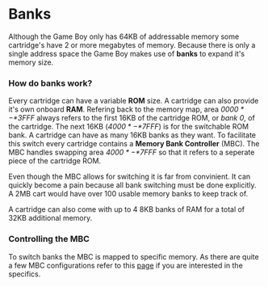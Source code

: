 # Banks

Although the Game Boy only has 64KB of addressable memory some cartridge's have 2 or more megabytes of memory. Because there is only a single address space the Game Boy makes use of **banks** to expand it's memory size.

### How do banks work?

Every cartridge can have a variable **ROM** size. A cartridge can also provide it's own onboard **RAM**. Refering back to the memory map, area *$0000* - *$3FFF* always refers to the first 16KB of the cartridge ROM, or *bank 0*, of the cartridge. The next 16KB (*$4000* - *$7FFF*) is for the switchable ROM bank. A cartridge can have as many 16KB banks as they want. To facilitate this switch every cartridge contains a **Memory Bank Controller** (MBC). The MBC handles swapping area *$4000* - *$7FFF* so that it refers to a seperate piece of the cartridge ROM.

Even though the MBC allows for switching it is far from convinient. It can quickly become a pain because all bank switching must be done explicitly. A 2MB cart would have over 100 usable memory banks to keep track of.

A cartridge can also come with up to 4 8KB banks of RAM for a total of 32KB additional memory.

### Controlling the MBC

To switch banks the MBC is mapped to specific memory. As there are quite a few MBC configurations refer to this [page](http://gbdev.gg8.se/wiki/articles/Memory_Bank_Controllers) if you are interested in the specifics.